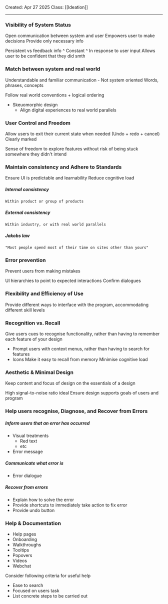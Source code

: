 Created: Apr 27 2025
Class: [[Ideation]] 
- - -
### Visibility of System Status
Open communication between system and user
Empowers user to make decisions
Provide only necessary info

Persistent vs feedback info
^ Constant   ^ In response to user input
			 Allows user to be confident that they did smth

### Match between system and real world
Understandable and familiar communication - Not system oriented
	Words, phrases, concepts

Follow real world conventions + logical ordering
- Skeuomorphic design
	- Align digital experiences to real world parallels

### User Control and Freedom
Allow users to exit their current state when needed
(Undo + redo + cancel)
Clearly marked

Sense of freedom to explore features without risk of being stuck somewhere they didn't intend

### Maintain consistency and Adhere to Standards
Ensure UI is predictable and learnability
Reduce cognitive load
##### Internal consistency
	Within product or group of products

##### External consistency
	Within industry, or with real world parallels

##### Jakobs law
	"Most people spend most of their time on sites other than yours"



### Error prevention
Prevent users from making mistakes

UI hierarchies to point to expected interactions
Confirm dialogues

### Flexibility and Efficiency of Use
Provide different ways to interface with the program, accommodating different skill levels

### Recognition vs. Recall

Give users cues to recognise functionality, rather than having to remember each feature of your design
- Prompt users with context menus, rather than having to search for features
- Icons
Make it easy to recall from memory
Minimise cognitive load

### Aesthetic & Minimal Design

Keep content and focus of design on the essentials of a design

High signal-to-noise ratio ideal
Ensure design supports goals of users and program

### Help users recognise, Diagnose, and Recover from Errors

##### Inform users that an error has occurred
- Visual treatments
	- Red text
	- etc
- Error message

##### Communicate what error is
- Error dialogue

##### Recover from errors
- Explain how to solve the error
- Provide shortcuts to immediately take action to fix error
- Provide undo button

### Help & Documentation
- Help pages
- Onboarding
- Walkthroughs
- Tooltips
- Popovers
- Videos
- Webchat

Consider following criteria for useful help
- Ease to search
- Focused on users task
- List concrete steps to be carried out
